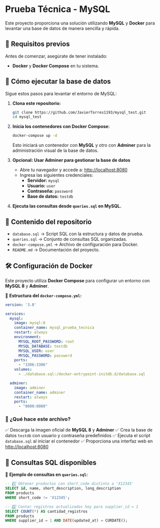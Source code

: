 # Prueba Técnica - MySQL

Este proyecto proporciona una solución utilizando **MySQL** y **Docker** para levantar una base de datos de manera sencilla y rápida.

## 📌 Requisitos previos

Antes de comenzar, asegúrate de tener instalado:
- **Docker** y **Docker Compose** en tu sistema.

## 🚀 Cómo ejecutar la base de datos

Sigue estos pasos para levantar el entorno de MySQL:

1. **Clona este repositorio:**
   ```sh
   git clone https://github.com/JavierTorres1193/mysql_test.git
   cd mysql_test
   ```

2. **Inicia los contenedores con Docker Compose:**
   ```sh
   docker-compose up -d
   ```
   Esto iniciará un contenedor con **MySQL** y otro con **Adminer** para la administración visual de la base de datos.

3. **Opcional: Usar Adminer para gestionar la base de datos**
   - Abre tu navegador y accede a: [http://localhost:8080](http://localhost:8080)
   - Ingresa las siguientes credenciales:
     - **Servidor:** `mysql`
     - **Usuario:** `user`
     - **Contraseña:** `password`
     - **Base de datos:** `testdb`

4. **Ejecuta las consultas desde `queries.sql` en MySQL.**

## 📂 Contenido del repositorio

- `database.sql` → Script SQL con la estructura y datos de prueba.
- `queries.sql` → Conjunto de consultas SQL organizadas.
- `docker-compose.yml` → Archivo de configuración para Docker.
- `README.md` → Documentación del proyecto.

## 🛠 Configuración de Docker

Este proyecto utiliza **Docker Compose** para configurar un entorno con **MySQL 8** y **Adminer**.

📌 **Estructura del `docker-compose.yml`:**

```yaml
version: '3.8'

services:
  mysql:
    image: mysql:8
    container_name: mysql_prueba_tecnica
    restart: always
    environment:
      MYSQL_ROOT_PASSWORD: root
      MYSQL_DATABASE: testdb
      MYSQL_USER: user
      MYSQL_PASSWORD: password
    ports:
      - "3306:3306"
    volumes:
      - ./database.sql:/docker-entrypoint-initdb.d/database.sql

  adminer:
    image: adminer
    container_name: adminer
    restart: always
    ports:
      - "8080:8080"
```

### 🔹 **¿Qué hace este archivo?**
✅ Descarga la imagen oficial de **MySQL 8** y **Adminer**
✅ Crea la base de datos `testdb` con usuario y contraseña predefinidos
✅ Ejecuta el script `database.sql` al iniciar el contenedor
✅ Proporciona una interfaz web en [http://localhost:8080](http://localhost:8080)

## 📌 Consultas SQL disponibles

📌 **Ejemplo de consultas en `queries.sql`:**

```sql
-- 1️⃣ Obtener productos con short_code distinto a 'X12345'
SELECT id, name, short_description, long_description
FROM products
WHERE short_code != 'X12345';

-- 2️⃣ Contar registros actualizados hoy para supplier_id = 1
SELECT COUNT(*) AS cantidad_registros
FROM products
WHERE supplier_id = 1 AND DATE(updated_at) = CURDATE();
```

